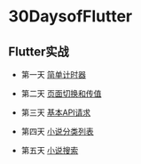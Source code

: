 # 30DaysofFlutter

## Flutter实战

- 第一天 [简单计时器](./day_01)

- 第二天 [页面切换和传值](./day_02)

- 第三天 [基本API请求](./day_03)

- 第四天 [小说分类列表](./day_04)

- 第五天 [小说搜索](./day_05)